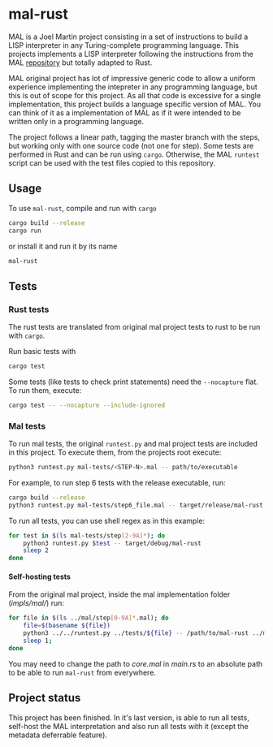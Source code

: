 # mal-rust

MAL is a Joel Martin project consisting in a set of instructions to
build a LISP interpreter in any Turing-complete programming
language. This projects implements a LISP interpreter following the
instructions from the MAL
[repository](https://github.com/kanaka/mal) but totally adapted to
Rust.

MAL original project has lot of impressive generic code to allow a
uniform experience implementing the intepreter in any programming
language, but this is out of scope for this project. As all that code
is excessive for a single implementation, this project builds a
language specific version of MAL. You can think of it as a
implementation of MAL as if it were intended to be written only in a
programming language.

The project follows a linear path, tagging the master branch with the
steps, but working only with one source code (not one for step). Some
tests are performed in Rust and can be run using `cargo`. Otherwise,
the MAL `runtest` script can be used with the test files copied to
this repository.

## Usage

To use `mal-rust`, compile and run with `cargo`
```bash
cargo build --release
cargo run
```

or install it and run it by its name
```bash
mal-rust
```

## Tests

### Rust tests

The rust tests are translated from original mal project tests to rust
to be run with `cargo`.

Run basic tests with
```bash
cargo test
```

Some tests (like tests to check print statements) need the
`--nocapture` flat. To run them, execute:
```bash
cargo test -- --nocapture --include-ignored
```

### Mal tests

To run mal tests, the original `runtest.py` and mal project tests are
included in this project. To execute them, from the projects root
execute:
```bash
python3 runtest.py mal-tests/<STEP-N>.mal -- path/to/executable
```

For example, to run step 6 tests with the release executable, run:
```bash
cargo build --release
python3 runtest.py mal-tests/step6_file.mal -- target/release/mal-rust
```

To run all tests, you can use shell regex as in this example:
```bash
for test in $(ls mal-tests/step[2-9A]*); do
    python3 runtest.py $test -- target/debug/mal-rust
    sleep 2
done
```


#### Self-hosting tests

From the original mal project, inside the mal implementation folder
(*impls/mal/*) run:
```bash
for file in $(ls ../mal/step[0-9A]*.mal); do
    file=$(basename ${file})
    python3 ../../runtest.py ../tests/${file} -- /path/to/mal-rust ../mal/${file}
    sleep 1;
done
```

You may need to change the path to *core.mal* in *main.rs* to an
absolute path to be able to run `mal-rust` from everywhere.


## Project status

This project has been finished. In it's last version, is able to run
all tests, self-host the MAL interpretation and also run all tests
with it (except the metadata deferrable feature).

